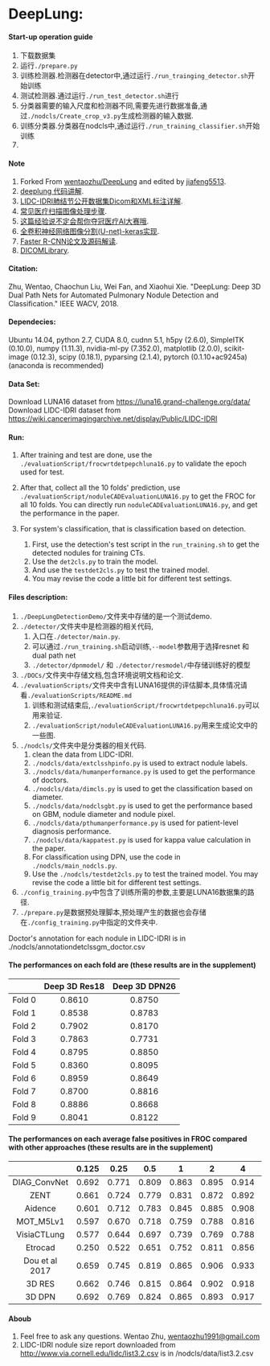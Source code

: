 # DeepLung:
#### Start-up operation guide
1. 下载数据集
2. 运行`./prepare.py`
3. 训练检测器.检测器在detector中,通过运行`./run_trainging_detector.sh`开始训练<br>
4. 测试检测器.通过运行`./run_test_detector.sh`进行
5. 分类器需要的输入尺度和检测器不同,需要先进行数据准备,通过`./nodcls/Create_crop_v3.py`生成检测器的输入数据.<br>
6. 训练分类器.分类器在nodcls中,通过运行`./run_training_classifier.sh`开始训练
7. 
#### Note
1. Forked From [wentaozhu/DeepLung](https://github.com/wentaozhu/DeepLung) and edited by [jiafeng5513](https://github.com/jiafeng5513).<br>
2. [deeplung 代码讲解](https://blog.csdn.net/qq_36401512/article/details/87939862).<br>
3. [LIDC-IDRI肺结节公开数据集Dicom和XML标注详解](https://www.jianshu.com/p/c4e9e18195eb).<br>
4. [常见医疗扫描图像处理步骤](https://blog.csdn.net/u013635029/article/details/72957944?locationNum=2&fps=1).<br>
5. [这篇经验说不定会帮你夺冠医疗AI大赛哦](https://blog.csdn.net/c2a2o2/article/details/77466692).<br>
6. [全卷积神经网络图像分割(U-net)-keras实现](https://blog.csdn.net/u012931582/article/details/70215756).<br>
7. [Faster R-CNN论文及源码解读](https://senitco.github.io/2017/09/02/faster-rcnn/).<br>
8. [DICOMLibrary](https://www.dicomlibrary.com/).<br>

#### Citation:
Zhu, Wentao, Chaochun Liu, Wei Fan, and Xiaohui Xie. "DeepLung: Deep 3D Dual Path Nets for Automated Pulmonary Nodule Detection and Classification." IEEE WACV, 2018.

#### Dependecies: 
Ubuntu 14.04, python 2.7, CUDA 8.0, cudnn 5.1, h5py (2.6.0), SimpleITK (0.10.0), numpy (1.11.3), nvidia-ml-py (7.352.0), matplotlib (2.0.0), scikit-image (0.12.3), scipy (0.18.1), pyparsing (2.1.4), pytorch (0.1.10+ac9245a) (anaconda is recommended)

#### Data Set:
Download LUNA16 dataset from https://luna16.grand-challenge.org/data/
Download LIDC-IDRI dataset from https://wiki.cancerimagingarchive.net/display/Public/LIDC-IDRI

#### Run:

1. After training and test are done, use the `./evaluationScript/frocwrtdetpepchluna16.py` to validate the epoch used for test. 
2. After that, collect all the 10 folds' prediction, use `./evaluationScript/noduleCADEvaluationLUNA16.py` to get the FROC for all 10 folds. You can directly run `noduleCADEvaluationLUNA16.py`, and get the performance in the paper.

3.  For system's classification, that is classification based on detection. 
    1.  First, use the detection's test script in the `run_training.sh` to get the detected nodules for training CTs.
    2.  Use the `det2cls.py` to train the model. 
    3.  And use the `testdet2cls.py` to test the trained model. 
    4.  You may revise the code a little bit for different test settings.


#### Files description:
1. `./DeepLungDetectionDemo/`文件夹中存储的是一个测试demo.
2. `./detector/`文件夹中是检测器的相关代码,
   1. 入口在`./detector/main.py`.
   2. 可以通过`./run_training.sh`启动训练,`--model`参数用于选择resnet 和 dual path net
   3. `./detector/dpnmodel/` 和 `./detector/resmodel/`中存储训练好的模型
3. `./DOCs/`文件夹中存储文档,包含环境说明文档和论文.
4. `./evaluationScripts/`文件夹中含有LUNA16提供的评估脚本,具体情况请看`./evaluationScripts/README.md`
   1. 训练和测试结束后,`./evaluationScript/frocwrtdetpepchluna16.py`可以用来验证.
   2. `./evaluationScript/noduleCADEvaluationLUNA16.py`用来生成论文中的一些图.
5. `./nodcls/`文件夹中是分类器的相关代码.
   1. clean the data from LIDC-IDRI.
   2. `./nodcls/data/extclsshpinfo.py` is used to extract nodule labels.
   3. `./nodcls/data/humanperformance.py` is used to get the performance of doctors. 
   4. `./nodcls/data/dimcls.py` is used to get the classification based on diameter.
   5. `./nodcls/data/nodclsgbt.py` is used to get the performance based on GBM, nodule diameter and nodule pixel.
   6. `./nodcls/data/pthumanperformance.py` is used for patient-level diagnosis performance. 
   7. `./nodcls/data/kappatest.py` is used for kappa value calculation in the paper.
   8. For classification using DPN, use the code in `./nodcls/main_nodcls.py`. 
   9. Use the `./nodcls/testdet2cls.py` to test the trained model. You may revise the code a little bit for different test settings.
6. `./config_training.py`中包含了训练所需的参数,主要是LUNA16数据集的路径.
7. `./prepare.py`是数据预处理脚本,预处理产生的数据也会存储在`./config_training.py`中指定的文件夹中.

Doctor's annotation for each nodule in LIDC-IDRI is in ./nodcls/annotationdetclssgm_doctor.csv
#### The performances on each fold are (these results are in the supplement)

|          |Deep 3D Res18|Deep 3D DPN26|
|:--------:|:-----------:|:-----------:|
|Fold 0    |       0.8610|	     0.8750|
|Fold 1    |       0.8538|	     0.8783|
|Fold 2    |       0.7902|       0.8170|
|Fold 3    |       0.7863|       0.7731|
|Fold 4    |       0.8795|	     0.8850|
|Fold 5    |       0.8360|  	 0.8095|
|Fold 6    |       0.8959|  	 0.8649|
|Fold 7    |       0.8700|       0.8816|
|Fold 8    |       0.8886|	     0.8668|
|Fold 9    |       0.8041|    	 0.8122|

#### The performances on each average false positives in FROC compared with other approaches (these results are in the supplement)

|                | 0.125|  0.25|   0.5|     1|     2|     4|     8|  FROC|
|:--------------:|:----:|:----:|:----:|:----:|:----:|:----:|:----:|:----:|
|DIAG_ConvNet    | 0.692| 0.771| 0.809| 0.863| 0.895| 0.914| 0.923| 0.838|
|ZENT            | 0.661| 0.724| 0.779| 0.831| 0.872| 0.892| 0.915| 0.811|
|Aidence         | 0.601| 0.712| 0.783| 0.845| 0.885| 0.908| 0.917| 0.807|
|MOT_M5Lv1       | 0.597| 0.670| 0.718| 0.759| 0.788| 0.816| 0.843| 0.742|
|VisiaCTLung     | 0.577| 0.644| 0.697| 0.739| 0.769| 0.788| 0.793| 0.715|
|Etrocad         | 0.250| 0.522| 0.651| 0.752| 0.811| 0.856| 0.887| 0.676|
|Dou et al 2017  | 0.659| 0.745| 0.819| 0.865| 0.906| 0.933| 0.946| 0.839|
|3D RES          | 0.662| 0.746| 0.815| 0.864| 0.902| 0.918| 0.932| 0.834|
|3D DPN          | 0.692| 0.769| 0.824| 0.865| 0.893| 0.917| 0.933| 0.842|


#### Aboub
1. Feel free to ask any questions. Wentao Zhu, wentaozhu1991@gmail.com
2. LIDC-IDRI nodule size report downloaded from 
http://www.via.cornell.edu/lidc/list3.2.csv is in /nodcls/data/list3.2.csv


